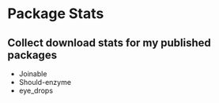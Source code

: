 # Package Stats

## Collect download stats for my published packages

- Joinable
- Should-enzyme
- eye_drops
